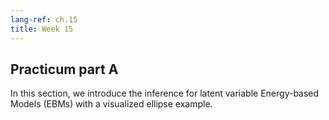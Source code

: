 ```yaml
---
lang-ref: ch.15
title: Week 15
---
```



## Practicum part A

In this section, we introduce the inference for latent variable Energy-based Models (EBMs) with a visualized ellipse example. 
